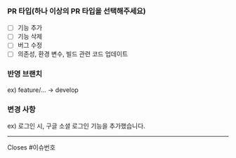 ### PR 타입(하나 이상의 PR 타입을 선택해주세요)

- [ ] 기능 추가
- [ ] 기능 삭제
- [ ] 버그 수정
- [ ] 의존성, 환경 변수, 빌드 관련 코드 업데이트

### 반영 브랜치

ex) feature/... -> develop

### 변경 사항

ex) 로그인 시, 구글 소셜 로그인 기능을 추가했습니다.

---

Closes #이슈번호
